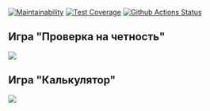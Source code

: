 [![Maintainability](https://api.codeclimate.com/v1/badges/c4a0a41eebe669999c80/maintainability)](https://codeclimate.com/github/n8creator/python-project-lvl1/maintainability)
[![Test Coverage](https://api.codeclimate.com/v1/badges/a99a88d28ad37a79dbf6/test_coverage)](https://codeclimate.com/github/codeclimate/codeclimate/test_coverage)
[![Github Actions Status](https://github.com/n8creator/python-project-lvl1/workflows/Python%20CI/badge.svg)](https://github.com/n8creator/python-project-lvl1/actions)

## Игра "Проверка на четность"
<a href="https://asciinema.org/a/Tl67SJ4pkRB4WKynyAQUQhVfV" target="_blank"><img src="https://asciinema.org/a/Tl67SJ4pkRB4WKynyAQUQhVfV.svg" /></a>

## Игра "Калькулятор"
<a href="https://asciinema.org/a/2wmvHTFfYkIIWRHg1fQjmHdad" target="_blank"><img src="https://asciinema.org/a/2wmvHTFfYkIIWRHg1fQjmHdad.svg" /></a>